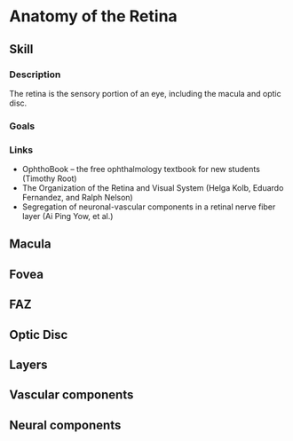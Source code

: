 # Anatomy of the Retina

## Skill

### Description
The retina is the sensory portion of an eye, including the macula and optic disc.

### Goals

### Links
* OphthoBook – the free ophthalmology textbook for new students (Timothy Root)
* The Organization of the Retina and Visual System (Helga Kolb, Eduardo Fernandez, and Ralph Nelson)
* Segregation of neuronal-vascular components in a retinal nerve fiber layer (Ai Ping Yow, et al.)


## Macula

## Fovea

## FAZ

## Optic Disc

## Layers

## Vascular components

## Neural components